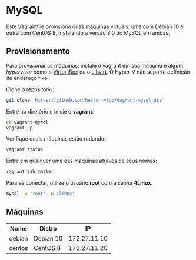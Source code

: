 # MySQL

Este Vagrantfile provisiona duas máquinas virtuais, uma com Debian 10 e outra com CentOS 8, instalando a versão 8.0 do MySQL em ambas.

## Provisionamento

Para provisionar as máquinas, instale o [vagrant](https://www.vagrantup.com/) em sua máquina e algum *hypervisor* como o [VirtualBox](https://www.virtualbox.org/) ou o [Libvirt](https://libvirt.org/). O Hyper-V não suporta definição de endereço fixo.

Clone o repositório:

```bash
git clone 'https://github.com/hector-vido/vagrant-mysql.git'
```

Entre no diretório e inicie o **vagrant**:

```bash
cd vagrant-mysql
vagrant up
```

Verifique quais máquinas estão rodando:

```bash
vagrant status
```

Entre em qualquer uma das máquinas através de seus nomes:

```bash
vagrant ssh master
```

Para se conectar, utilize o usuário **root** com a senha **4Linux**.

```bash
mysql -u 'root' -p'4linux'
```

## Máquinas

| Nome    | Distro    | IP           |
|---------|-----------|--------------|
| debian  | Debian 10 | 172.27.11.10 |
| centos  | CentOS  8 | 172.27.11.20 |
